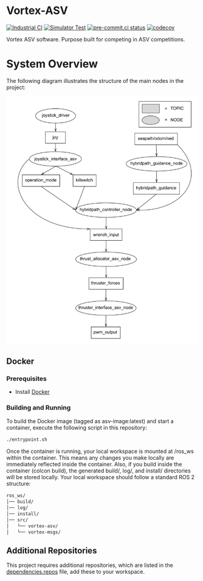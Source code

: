 # Vortex-ASV
[![Industrial CI](https://github.com/vortexntnu/vortex-asv/actions/workflows/industrial-ci.yml/badge.svg)](https://github.com/vortexntnu/vortex-asv/actions/workflows/industrial-ci.yml)
[![Simulator Test](https://github.com/vortexntnu/vortex-asv/actions/workflows/simulator-test.yml/badge.svg)](https://github.com/vortexntnu/vortex-asv/actions/workflows/simulator-test.yml)
[![pre-commit.ci status](https://results.pre-commit.ci/badge/github/vortexntnu/vortex-asv/main.svg)](https://results.pre-commit.ci/latest/github/vortexntnu/vortex-asv/main)
[![codecov](https://codecov.io/github/vortexntnu/vortex-asv/graph/badge.svg?token=UERULMD5ES)](https://codecov.io/github/vortexntnu/vortex-asv)

Vortex ASV software. Purpose built for competing in ASV competitions.

# System Overview

The following diagram illustrates the structure of the main nodes in the project:

![System Overview](docs/ros2_graph.png)

## Docker
### Prerequisites
- Install [Docker](https://www.docker.com/get-started)
### Building and Running
To build the Docker image (tagged as asv-image:latest) and start a container, execute the following script in this repository:
```bash
./entrypoint.sh
```
Once the container is running, your local workspace is mounted at /ros_ws within the container. This means any changes you make locally are immediately reflected inside the container. Also, if you build inside the container (colcon build), the generated build/, log/, and install/ directories will be stored locally. Your local workspace should follow a standard ROS 2 structure:
```
ros_ws/
│── build/
│── log/
│── install/
│── src/
│   └── vortex-asv/
│   └── vortex-msgs/
```

## Additional Repositories
This project requires additional repositories, which are listed in the [dependencies.repos](dependencies.repos) file, add these to your workspace.
